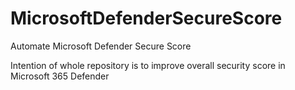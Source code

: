 # MicrosoftDefenderSecureScore
Automate Microsoft Defender Secure Score

Intention of whole repository is to improve overall security score in Microsoft 365 Defender

